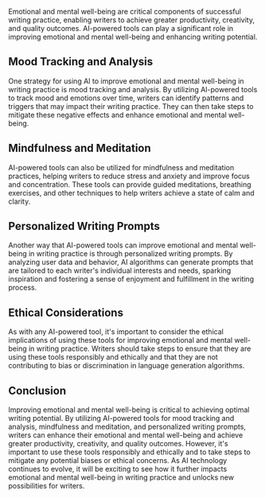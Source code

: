 
Emotional and mental well-being are critical components of successful writing practice, enabling writers to achieve greater productivity, creativity, and quality outcomes. AI-powered tools can play a significant role in improving emotional and mental well-being and enhancing writing potential.

Mood Tracking and Analysis
--------------------------

One strategy for using AI to improve emotional and mental well-being in writing practice is mood tracking and analysis. By utilizing AI-powered tools to track mood and emotions over time, writers can identify patterns and triggers that may impact their writing practice. They can then take steps to mitigate these negative effects and enhance emotional and mental well-being.

Mindfulness and Meditation
--------------------------

AI-powered tools can also be utilized for mindfulness and meditation practices, helping writers to reduce stress and anxiety and improve focus and concentration. These tools can provide guided meditations, breathing exercises, and other techniques to help writers achieve a state of calm and clarity.

Personalized Writing Prompts
----------------------------

Another way that AI-powered tools can improve emotional and mental well-being in writing practice is through personalized writing prompts. By analyzing user data and behavior, AI algorithms can generate prompts that are tailored to each writer's individual interests and needs, sparking inspiration and fostering a sense of enjoyment and fulfillment in the writing process.

Ethical Considerations
----------------------

As with any AI-powered tool, it's important to consider the ethical implications of using these tools for improving emotional and mental well-being in writing practice. Writers should take steps to ensure that they are using these tools responsibly and ethically and that they are not contributing to bias or discrimination in language generation algorithms.

Conclusion
----------

Improving emotional and mental well-being is critical to achieving optimal writing potential. By utilizing AI-powered tools for mood tracking and analysis, mindfulness and meditation, and personalized writing prompts, writers can enhance their emotional and mental well-being and achieve greater productivity, creativity, and quality outcomes. However, it's important to use these tools responsibly and ethically and to take steps to mitigate any potential biases or ethical concerns. As AI technology continues to evolve, it will be exciting to see how it further impacts emotional and mental well-being in writing practice and unlocks new possibilities for writers.
